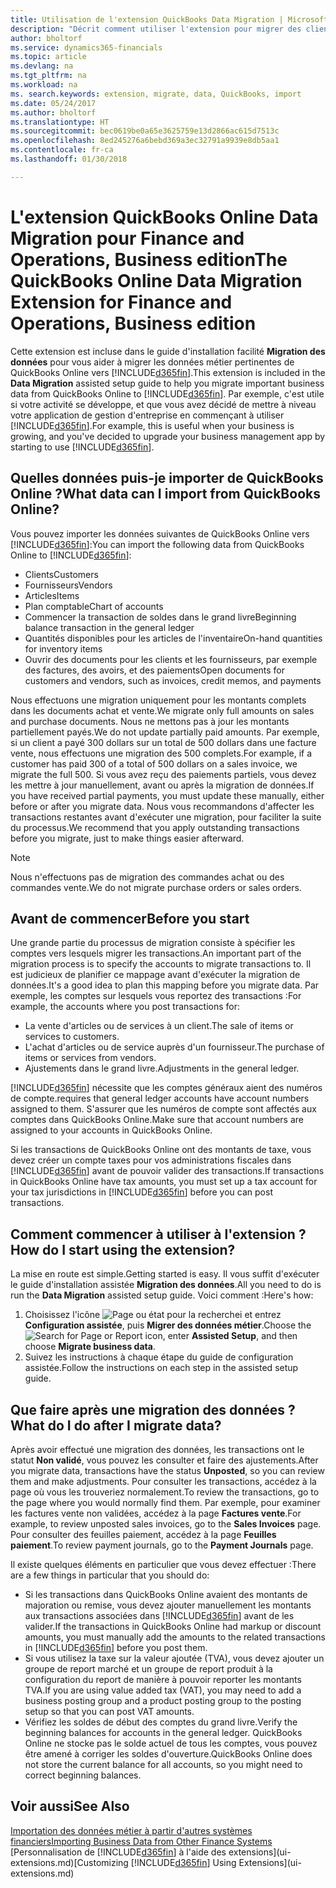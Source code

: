 ```yaml
---
title: Utilisation de l'extension QuickBooks Data Migration | Microsoft Docs
description: "Décrit comment utiliser l'extension pour migrer des clients, des fournisseurs, des articles, et des comptes de QuickBooks Online dans Finance and Operations, Business edition."
author: bholtorf
ms.service: dynamics365-financials
ms.topic: article
ms.devlang: na
ms.tgt_pltfrm: na
ms.workload: na
ms. search.keywords: extension, migrate, data, QuickBooks, import
ms.date: 05/24/2017
ms.author: bholtorf
ms.translationtype: HT
ms.sourcegitcommit: bec0619be0a65e3625759e13d2866ac615d7513c
ms.openlocfilehash: 8ed245276a6bebd369a3ec32791a9939e8db5aa1
ms.contentlocale: fr-ca
ms.lasthandoff: 01/30/2018

---
```


# <a name="the-quickbooks-online-data-migration-extension-for-finance-and-operations-business-edition"></a><span data-ttu-id="13e56-103">L'extension QuickBooks Online Data Migration pour Finance and Operations, Business edition</span><span class="sxs-lookup"><span data-stu-id="13e56-103">The QuickBooks Online Data Migration Extension for Finance and Operations, Business edition</span></span>
<span data-ttu-id="13e56-104">Cette extension est incluse dans le guide d'installation facilité **Migration des données** pour vous aider à migrer les données métier pertinentes de QuickBooks Online vers [!INCLUDE[d365fin](includes/d365fin_md.md)].</span><span class="sxs-lookup"><span data-stu-id="13e56-104">This extension is included in the **Data Migration** assisted setup guide to help you migrate important business data from QuickBooks Online to [!INCLUDE[d365fin](includes/d365fin_md.md)].</span></span> <span data-ttu-id="13e56-105">Par exemple, c'est utile si votre activité se développe, et que vous avez décidé de mettre à niveau votre application de gestion d'entreprise en commençant à utiliser [!INCLUDE[d365fin](includes/d365fin_md.md)].</span><span class="sxs-lookup"><span data-stu-id="13e56-105">For example, this is useful when your business is growing, and you've decided to upgrade your business management app by starting to use [!INCLUDE[d365fin](includes/d365fin_md.md)].</span></span>

## <a name="what-data-can-i-import-from-quickbooks-online"></a><span data-ttu-id="13e56-106">Quelles données puis-je importer de QuickBooks Online ?</span><span class="sxs-lookup"><span data-stu-id="13e56-106">What data can I import from QuickBooks Online?</span></span>
<span data-ttu-id="13e56-107">Vous pouvez importer les données suivantes de QuickBooks Online vers [!INCLUDE[d365fin](includes/d365fin_md.md)]:</span><span class="sxs-lookup"><span data-stu-id="13e56-107">You can import the following data from QuickBooks Online to [!INCLUDE[d365fin](includes/d365fin_md.md)]:</span></span>  

* <span data-ttu-id="13e56-108">Clients</span><span class="sxs-lookup"><span data-stu-id="13e56-108">Customers</span></span>
* <span data-ttu-id="13e56-109">Fournisseurs</span><span class="sxs-lookup"><span data-stu-id="13e56-109">Vendors</span></span>
* <span data-ttu-id="13e56-110">Articles</span><span class="sxs-lookup"><span data-stu-id="13e56-110">Items</span></span>
* <span data-ttu-id="13e56-111">Plan comptable</span><span class="sxs-lookup"><span data-stu-id="13e56-111">Chart of accounts</span></span>
* <span data-ttu-id="13e56-112">Commencer la transaction de soldes dans le grand livre</span><span class="sxs-lookup"><span data-stu-id="13e56-112">Beginning balance transaction in the general ledger</span></span>
* <span data-ttu-id="13e56-113">Quantités disponibles pour les articles de l'inventaire</span><span class="sxs-lookup"><span data-stu-id="13e56-113">On-hand quantities for inventory items</span></span>
* <span data-ttu-id="13e56-114">Ouvrir des documents pour les clients et les fournisseurs, par exemple des factures, des avoirs, et des paiements</span><span class="sxs-lookup"><span data-stu-id="13e56-114">Open documents for customers and vendors, such as invoices, credit memos, and payments</span></span>

<span data-ttu-id="13e56-115">Nous effectuons une migration uniquement pour les montants complets dans les documents achat et vente.</span><span class="sxs-lookup"><span data-stu-id="13e56-115">We migrate only full amounts on sales and purchase documents.</span></span> <span data-ttu-id="13e56-116">Nous ne mettons pas à jour les montants partiellement payés.</span><span class="sxs-lookup"><span data-stu-id="13e56-116">We do not update partially paid amounts.</span></span> <span data-ttu-id="13e56-117">Par exemple, si un client a payé 300 dollars sur un total de 500 dollars dans une facture vente, nous effectuons une migration des 500 complets.</span><span class="sxs-lookup"><span data-stu-id="13e56-117">For example, if a customer has paid 300 of a total of 500 dollars on a sales invoice, we migrate the full 500.</span></span> <span data-ttu-id="13e56-118">Si vous avez reçu des paiements partiels, vous devez les mettre à jour manuellement, avant ou après la migration de données.</span><span class="sxs-lookup"><span data-stu-id="13e56-118">If you have received partial payments, you must update these manually, either before or after you migrate data.</span></span> <span data-ttu-id="13e56-119">Nous vous recommandons d'affecter les transactions restantes avant d'exécuter une migration, pour faciliter la suite du processus.</span><span class="sxs-lookup"><span data-stu-id="13e56-119">We recommend that you apply outstanding transactions before you migrate, just to make things easier afterward.</span></span>

> [!NOTE]  
>   <span data-ttu-id="13e56-120">Nous n'effectuons pas de migration des commandes achat ou des commandes vente.</span><span class="sxs-lookup"><span data-stu-id="13e56-120">We do not migrate purchase orders or sales orders.</span></span>

## <a name="before-you-start"></a><span data-ttu-id="13e56-121">Avant de commencer</span><span class="sxs-lookup"><span data-stu-id="13e56-121">Before you start</span></span>
<span data-ttu-id="13e56-122">Une grande partie du processus de migration consiste à spécifier les comptes vers lesquels migrer les transactions.</span><span class="sxs-lookup"><span data-stu-id="13e56-122">An important part of the migration process is to specify the accounts to migrate transactions to.</span></span> <span data-ttu-id="13e56-123">Il est judicieux de planifier ce mappage avant d'exécuter la migration de données.</span><span class="sxs-lookup"><span data-stu-id="13e56-123">It's a good idea to plan this mapping before you migrate data.</span></span> <span data-ttu-id="13e56-124">Par exemple, les comptes sur lesquels vous reportez des transactions :</span><span class="sxs-lookup"><span data-stu-id="13e56-124">For example, the accounts where you post transactions for:</span></span>  

* <span data-ttu-id="13e56-125">La vente d'articles ou de services à un client.</span><span class="sxs-lookup"><span data-stu-id="13e56-125">The sale of items or services to customers.</span></span>
* <span data-ttu-id="13e56-126">L'achat d'articles ou de service auprès d'un fournisseur.</span><span class="sxs-lookup"><span data-stu-id="13e56-126">The purchase of items or services from vendors.</span></span>  
* <span data-ttu-id="13e56-127">Ajustements dans le grand livre.</span><span class="sxs-lookup"><span data-stu-id="13e56-127">Adjustments in the general ledger.</span></span>  

[!INCLUDE[d365fin](includes/d365fin_md.md)] <span data-ttu-id="13e56-128"> nécessite que les comptes généraux aient des numéros de compte.</span><span class="sxs-lookup"><span data-stu-id="13e56-128">requires that general ledger accounts have account numbers assigned to them.</span></span> <span data-ttu-id="13e56-129">S'assurer que les numéros de compte sont affectés aux comptes dans QuickBooks Online.</span><span class="sxs-lookup"><span data-stu-id="13e56-129">Make sure that account numbers are assigned to your accounts in QuickBooks Online.</span></span>

<span data-ttu-id="13e56-130">Si les transactions de QuickBooks Online ont des montants de taxe, vous devez créer un compte taxes pour vos administrations fiscales dans [!INCLUDE[d365fin](includes/d365fin_md.md)] avant de pouvoir valider des transactions.</span><span class="sxs-lookup"><span data-stu-id="13e56-130">If transactions in QuickBooks Online have tax amounts, you must set up a tax account for your tax jurisdictions in [!INCLUDE[d365fin](includes/d365fin_md.md)] before you can post transactions.</span></span>

## <a name="how-do-i-start-using-the-extension"></a><span data-ttu-id="13e56-131">Comment commencer à utiliser à l'extension ?</span><span class="sxs-lookup"><span data-stu-id="13e56-131">How do I start using the extension?</span></span>
<span data-ttu-id="13e56-132">La mise en route est simple.</span><span class="sxs-lookup"><span data-stu-id="13e56-132">Getting started is easy.</span></span> <span data-ttu-id="13e56-133">Il vous suffit d'exécuter le guide d'installation assistée **Migration des données**.</span><span class="sxs-lookup"><span data-stu-id="13e56-133">All you need to do is run the **Data Migration** assisted setup guide.</span></span> <span data-ttu-id="13e56-134">Voici comment :</span><span class="sxs-lookup"><span data-stu-id="13e56-134">Here's how:</span></span>

1. <span data-ttu-id="13e56-135">Choisissez l'icône ![Page ou état pour la recherchei](media/ui-search/search_small.png "cône Page ou état pour la recherche") et entrez **Configuration assistée**, puis **Migrer des données métier**.</span><span class="sxs-lookup"><span data-stu-id="13e56-135">Choose the ![Search for Page or Report](media/ui-search/search_small.png "Search for Page or Report icon") icon, enter **Assisted Setup**, and then choose **Migrate business data**.</span></span>
2. <span data-ttu-id="13e56-136">Suivez les instructions à chaque étape du guide de configuration assistée.</span><span class="sxs-lookup"><span data-stu-id="13e56-136">Follow the instructions on each step in the assisted setup guide.</span></span>

## <a name="what-do-i-do-after-i-migrate-data"></a><span data-ttu-id="13e56-137">Que faire après une migration des données ?</span><span class="sxs-lookup"><span data-stu-id="13e56-137">What do I do after I migrate data?</span></span>
<span data-ttu-id="13e56-138">Après avoir effectué une migration des données, les transactions ont le statut **Non validé**, vous pouvez les consulter et faire des ajustements.</span><span class="sxs-lookup"><span data-stu-id="13e56-138">After you migrate data, transactions have the status **Unposted**, so you can review them and make adjustments.</span></span> <span data-ttu-id="13e56-139">Pour consulter les transactions, accédez à la page où vous les trouveriez normalement.</span><span class="sxs-lookup"><span data-stu-id="13e56-139">To review the transactions, go to the page where you would normally find them.</span></span> <span data-ttu-id="13e56-140">Par exemple, pour examiner les factures vente non validées, accédez à la page **Factures vente**.</span><span class="sxs-lookup"><span data-stu-id="13e56-140">For example, to review unposted sales invoices, go to the **Sales Invoices** page.</span></span> <span data-ttu-id="13e56-141">Pour consulter des feuilles paiement, accédez à la page **Feuilles paiement**.</span><span class="sxs-lookup"><span data-stu-id="13e56-141">To review payment journals, go to the **Payment Journals** page.</span></span>   

<span data-ttu-id="13e56-142">Il existe quelques éléments en particulier que vous devez effectuer :</span><span class="sxs-lookup"><span data-stu-id="13e56-142">There are a few things in particular that you should do:</span></span>

* <span data-ttu-id="13e56-143">Si les transactions dans QuickBooks Online avaient des montants de majoration ou remise, vous devez ajouter manuellement les montants aux transactions associées dans [!INCLUDE[d365fin](includes/d365fin_md.md)] avant de les valider.</span><span class="sxs-lookup"><span data-stu-id="13e56-143">If the transactions in QuickBooks Online had markup or discount amounts, you must manually add the amounts to the related transactions in [!INCLUDE[d365fin](includes/d365fin_md.md)] before you post them.</span></span>
* <span data-ttu-id="13e56-144">Si vous utilisez la taxe sur la valeur ajoutée (TVA), vous devez ajouter un groupe de report marché et un groupe de report produit à la configuration du report de manière à pouvoir reporter les montants TVA.</span><span class="sxs-lookup"><span data-stu-id="13e56-144">If you are using value added tax (VAT), you may need to add a business posting group and a product posting group to the posting setup so that you can post VAT amounts.</span></span>
* <span data-ttu-id="13e56-145">Vérifiez les soldes de début des comptes du grand livre.</span><span class="sxs-lookup"><span data-stu-id="13e56-145">Verify the beginning balances for accounts in the general ledger.</span></span> <span data-ttu-id="13e56-146">QuickBooks Online ne stocke pas le solde actuel de tous les comptes, vous pouvez être amené à corriger les soldes d'ouverture.</span><span class="sxs-lookup"><span data-stu-id="13e56-146">QuickBooks Online does not store the current balance for all accounts, so you might need to correct beginning balances.</span></span>

## <a name="see-also"></a><span data-ttu-id="13e56-147">Voir aussi</span><span class="sxs-lookup"><span data-stu-id="13e56-147">See Also</span></span>
[<span data-ttu-id="13e56-148">Importation des données métier à partir d'autres systèmes financiers</span><span class="sxs-lookup"><span data-stu-id="13e56-148">Importing Business Data from Other Finance Systems</span></span>](upload-data.md)  
<span data-ttu-id="13e56-149">[Personnalisation de [!INCLUDE[d365fin](includes/d365fin_md.md)] à l'aide des extensions](ui-extensions.md)</span><span class="sxs-lookup"><span data-stu-id="13e56-149">[Customizing [!INCLUDE[d365fin](includes/d365fin_md.md)] Using Extensions](ui-extensions.md)</span></span>  

